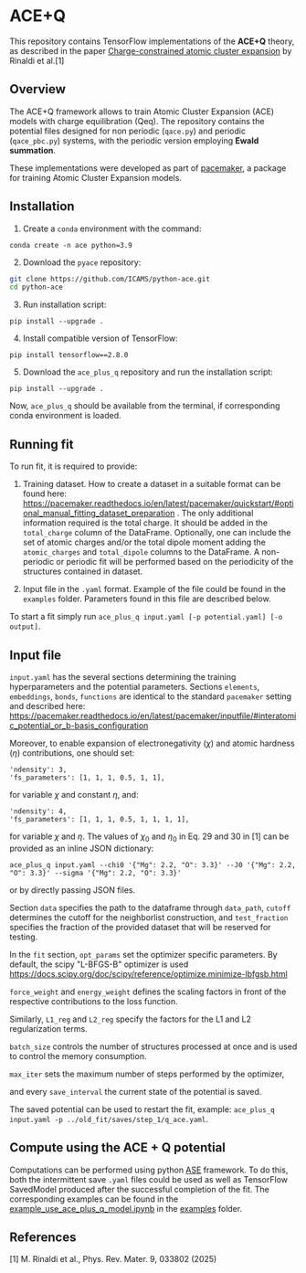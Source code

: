 # ACE+Q

This repository contains TensorFlow implementations of the **ACE+Q** theory, as described in the paper [Charge-constrained atomic cluster expansion](https://journals.aps.org/prmaterials/abstract/10.1103/PhysRevMaterials.9.033802) by Rinaldi et al.[1]


## Overview 

The ACE+Q framework allows to train Atomic Cluster Expansion (ACE) models with charge equilibration (Qeq). The repository contains the potential files designed for non periodic (`qace.py`) and periodic (`qace_pbc.py`) systems, with the periodic version employing **Ewald summation**. 

These implementations were developed as part of [pacemaker](https://github.com/ICAMS/python-ace), a package for training Atomic Cluster Expansion models.

## Installation

1. Create a `conda` environment with the command:

`conda create -n ace python=3.9`

2. Download the `pyace` repository:

```bash
git clone https://github.com/ICAMS/python-ace.git
cd python-ace
```

3. Run installation script:

`pip install --upgrade .`

4. Install compatible version of TensorFlow:

`pip install tensorflow==2.8.0` 

5. Download the `ace_plus_q` repository and run the installation script:

`pip install --upgrade .`

Now, `ace_plus_q` should be available from the terminal, if corresponding conda environment is loaded.


## Running fit

To run fit, it is required to provide:

1. Training dataset. How to create a dataset in a suitable format can be found here:
   https://pacemaker.readthedocs.io/en/latest/pacemaker/quickstart/#optional_manual_fitting_dataset_preparation . 
The only additional information required is the total charge. It should be added in the `total_charge` column of the DataFrame.
Optionally, one can include  the set of atomic charges and/or the total dipole moment adding the `atomic_charges` 
and `total_dipole` columns to the DataFrame. A non-periodic or periodic fit will be performed based on the periodicity
of the structures contained in dataset.

2. Input file in the `.yaml` format. Example of the file could be found in the `examples` folder.
Parameters found in this file are described below.

To start a fit simply run `ace_plus_q input.yaml [-p potential.yaml] [-o output]`.

## Input file

`input.yaml` has the several sections determining the training hyperparameters and the potential parameters.
Sections `elements`, `embeddings`, `bonds`, `functions` are identical to the standard `pacemaker` setting and described here:
https://pacemaker.readthedocs.io/en/latest/pacemaker/inputfile/#interatomic_potential_or_b-basis_configuration

Moreover, to enable expansion of electronegativity ($\chi$) and atomic hardness ($\eta$) contributions, one should set:

```
'ndensity': 3,
'fs_parameters': [1, 1, 1, 0.5, 1, 1],
```

for variable $\chi$ and constant $\eta$, and:  

```
'ndensity': 4,
'fs_parameters': [1, 1, 1, 0.5, 1, 1, 1, 1],
```

for variable $\chi$ and $\eta$. The values of $\chi_{0}$ and $\eta_{0}$ in Eq. 29 and 30 in [1] can be provided as an 
inline JSON dictionary:

```
ace_plus_q input.yaml --chi0 '{"Mg": 2.2, "O": 3.3}' --J0 '{"Mg": 2.2, "O": 3.3}' --sigma '{"Mg": 2.2, "O": 3.3}'
```

or by directly passing JSON files. 

Section `data` specifies the path to the dataframe through `data_path`, `cutoff` determines the
cutoff for the neighborlist construction, and `test_fraction` specifies the fraction of the provided
dataset that will be reserved for testing.

In the `fit` section,
`opt_params` set the optimizer specific parameters. By default, the scipy "L-BFGS-B" optimizer is used
https://docs.scipy.org/doc/scipy/reference/optimize.minimize-lbfgsb.html

`force_weight` and `energy_weight` defines the scaling factors in front of the respective contributions
to the loss function.

Similarly, `L1_reg` and `L2_reg` specify the factors for the L1 and L2 regularization terms.

`batch_size` controls the number of structures processed at once and is used to control the memory consumption.

`max_iter` sets the maximum number of steps performed by the optimizer,

and every `save_interval` the current state of the potential is saved.

The saved potential can be used to restart the fit, example: `ace_plus_q input.yaml -p ../old_fit/saves/step_1/q_ace.yaml`.



## Compute using the ACE + Q potential

Computations can be performed using python [ASE](https://wiki.fysik.dtu.dk/ase/) framework.
To do this, both the intermittent save `.yaml` files could be used as well as TensorFlow SavedModel
produced after the successful completion of the fit. The corresponding examples can be found in the
[example_use_ace_plus_q_model.ipynb](examples%2Fexample_use_fitted_magnetic_ace.ipynb) in the [examples](examples) folder.


## References

[1] M. Rinaldi et al., Phys. Rev. Mater. 9, 033802 (2025)
